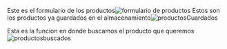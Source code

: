 Este es el formulario de los productos![formulario de productos](https://github.com/PEDRO0519/localStorage/assets/129186250/3604c977-5d37-46f3-99b8-0ca87dd835d0)
Estos son los productos ya guardados en el almacenamiento![productosGuardados](https://github.com/PEDRO0519/localStorage/assets/129186250/f89b75b6-72f1-439e-a7d7-ab78e6d63568)

Esta es la funcion en donde buscamos el producto que queremos![productosbuscados](https://github.com/PEDRO0519/localStorage/assets/129186250/37ab73ba-7ccf-4da1-8a93-e2537c95cd1b)
  
